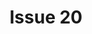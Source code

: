 ---
title: Issue 20
layout: table-of-contents
presentation: abstract
order: 200
palette: "theme-bittersweet"
class: page-one
outputs:
  - pdf
  - html
---